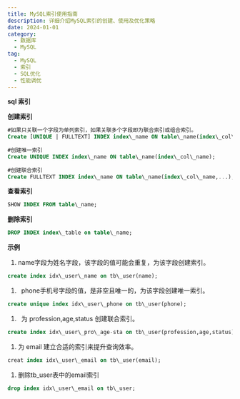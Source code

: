 ```yaml
---
title: MySQL索引使用指南
description: 详细介绍MySQL索引的创建、使用及优化策略
date: 2024-01-01
category:
  - 数据库
  - MySQL
tag:
  - MySQL
  - 索引
  - SQL优化
  - 性能调优
---
```


**sql 索引**

**创建索引**

```SQL
#如果只关联一个字段为单列索引，如果关联多个字段即为联合索引或组合索引。
Create [UNIQUE | FULLTEXT] INDEX index\_name ON table\_name(index\_col\_name,...);
 
#创建唯一索引
Create UNIQUE INDEX index\_name ON table\_name(index\_col\_name);
 
#创建联合索引
Create FULLTEXT INDEX index\_name ON table\_name(index\_col\_name,...);
```
**查看索引**

```SQL
SHOW INDEX FROM table\_name;
```
**删除索引**

```SQL
DROP INDEX index\_table on table\_name;
```
**示例**

1. name字段为姓名字段，该字段的值可能会重复，为该字段创建索引。

```SQL
create index idx\_user\_name on tb\_user(name);
```
1. ` `phone手机号字段的值，是非空且唯一的，为该字段创建唯一索引。

```SQL
create unique index idx\_user\_phone on tb\_user(phone);
```
1. ` `为 profession,age,status 创建联合索引。

```SQL
create index idx\_user\_pro\_age-sta on tb\_user(profession,age,status);
```
1. 为 email 建立合适的索引来提升查询效率。

```SQL
creat index idx\_user\_email on tb\_user(email);
```
1. 删除tb\_user表中的email索引

```SQL
drop index idx\_user\_email on tb\_user;
```


